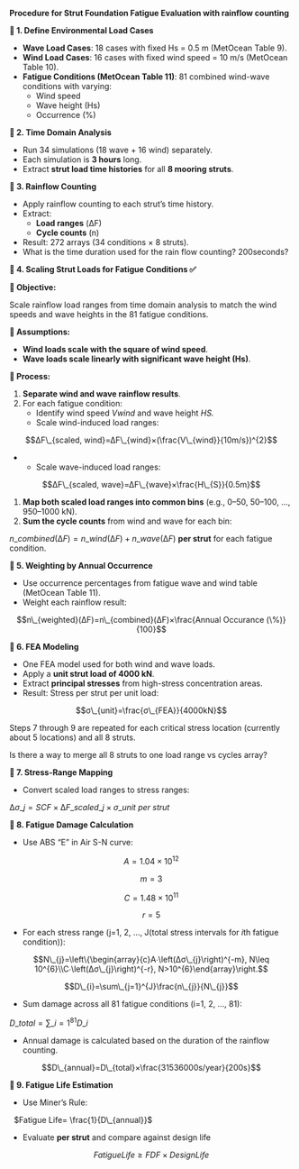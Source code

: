 **Procedure for Strut Foundation Fatigue Evaluation with rainflow counting**

**🔹 1. Define Environmental Load Cases**

* **Wave Load Cases**: 18 cases with fixed Hs = 0.5 m (MetOcean Table 9).
* **Wind Load Cases**: 16 cases with fixed wind speed = 10 m/s (MetOcean Table 10).
* **Fatigue Conditions (MetOcean Table 11)**: 81 combined wind-wave conditions with varying:
  + Wind speed
  + Wave height (Hs)
  + Occurrence (%)

**🔹 2. Time Domain Analysis**

* Run 34 simulations (18 wave + 16 wind) separately.
* Each simulation is **3 hours** long.
* Extract **strut load time histories** for all **8 mooring struts**.

**🔹 3. Rainflow Counting**

* Apply rainflow counting to each strut’s time history.
* Extract:
  + **Load ranges** (ΔF)
  + **Cycle counts** (n)
* Result: 272 arrays (34 conditions × 8 struts).
* What is the time duration used for the rain flow counting? 200seconds?

**🔹 4. Scaling Strut Loads for Fatigue Conditions ✅**

**🔸 Objective:**

Scale rainflow load ranges from time domain analysis to match the wind speeds and wave heights in the 81 fatigue conditions.

**🔸 Assumptions:**

* **Wind loads scale with the square of wind speed**.
* **Wave loads scale linearly with significant wave height (Hs)**.

**🔸 Process:**

1. **Separate wind and wave rainflow results**.
2. For each fatigue condition:
   * Identify wind speed *Vwind*​ and wave height *HS.*
   * Scale wind-induced load ranges:

$$∆F\_{scaled, wind}=∆F\_{wind}×(\frac{V\_{wind}}{10m/s})^{2}$$

* + Scale wave-induced load ranges:

$$∆F\_{scaled, wave}=∆F\_{wave}×\frac{H\_{S}}{0.5m}$$

1. **Map both scaled load ranges into common bins** (e.g., 0–50, 50–100, ..., 950–1000 kN).
2. **Sum the cycle counts** from wind and wave for each bin:

$n\_{combined}\left(∆F\right)=n\_{wind}\left(∆F\right)+n\_{wave}(∆F)$ **per strut** for each fatigue condition.

**🔹 5. Weighting by Annual Occurrence**

* Use occurrence percentages from fatigue wave and wind table (MetOcean Table 11).
* Weight each rainflow result:

$$n\_{weighted}(∆F)=n\_{combined}(∆F)×\frac{Annual Occurance (\%)}{100}$$

**🔹 6. FEA Modeling**

* One FEA model used for both wind and wave loads.
* Apply a **unit strut load of 4000 kN**.
* Extract **principal stresses** from high-stress concentration areas.
* Result: Stress per strut per unit load:

$$σ\_{unit}=\frac{σ\_{FEA}}{4000kN}$$

Steps 7 through 9 are repeated for each critical stress location (currently about 5 locations) and all 8 struts.

Is there a way to merge all 8 struts to one load range vs cycles array?

**🔹 7. Stress-Range Mapping**

* Convert scaled load ranges to stress ranges:​

$∆σ\_{j}=SCF×∆F\_{scaled}\_{j}×σ\_{unit}$ *per strut*

**🔹 8. Fatigue Damage Calculation**

* Use ABS “E” in Air S-N curve:

$$A=1.04×10^{12}$$

$$m=3$$

$$C=1.48×10^{11}$$

$$r=5$$

* For each stress range (j=1, 2, …, J(total stress intervals for *i*th fatigue condition)):

$$N\_{j}=\left\{\begin{array}{c}A∙\left(∆σ\_{j}\right)^{-m}, N\leq 10^{6}\\C∙\left(∆σ\_{j}\right)^{-r}, N>10^{6}\end{array}\right.$$

$$D\_{i}=\sum\_{j=1}^{J}\frac{n\_{j}}{N\_{j}}$$

* Sum damage across all 81 fatigue conditions (i=1, 2, …, 81):

$D\_{total}=\sum\_{i=1}^{81}D\_{i}$ ​

* Annual damage is calculated based on the duration of the rainflow counting.

$$D\_{annual}=D\_{total}×\frac{31536000s/year}{200s}$$

**🔹 9. Fatigue Life Estimation**

* Use Miner’s Rule:

  $Fatigue Life= \frac{1}{D\_{annual}}$ ​​

* Evaluate **per strut** and compare against design life

$$Fatigue Life\geq FDF×Design Life$$